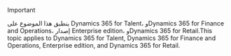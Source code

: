 > [!IMPORTANT]
> <span data-ttu-id="a0794-101">ينطبق هذا الموضوع على Dynamics 365 for Talent، وDynamics 365 for Finance and Operations، إصدار Enterprise edition، وDynamics 365 for Retail.</span><span class="sxs-lookup"><span data-stu-id="a0794-101">This topic applies to Dynamics 365 for Talent, Dynamics 365 for Finance and Operations, Enterprise edition, and Dynamics 365 for Retail.</span></span> 
